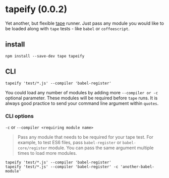 # tapeify (0.0.2)

Yet another, but flexible [tape](https://github.com/substack/tape) runner. Just pass any module you would like to be loaded along with `tape` tests - like `babel` or `coffeescript`.

## install

`npm install --save-dev tape tapeify`

## CLI
`tapeify 'test/*.js' --compiler 'babel-register'`

You could load any number of modules by adding more `--compiler or -c` optional parameter.  These modules will be required before `tape` runs. It is always good practice to send your command line argument within `quotes`.

### CLI options

`-c` or `--compiler <requiring module name>`
> Pass any module that needs to be required for your tape test. For example, to test ES6 files, pass `babel-register` or `babel-core/register` module. You can pass the same argument multiple times to load more modules.

`tapeify 'test/*.js' --compiler 'babel-register'`  
`tapeify 'test/*.js' --compiler 'babel-register' -c 'another-babel-module'`
